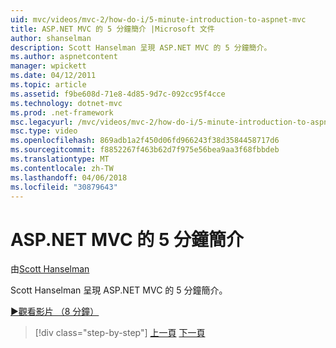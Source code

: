 ```yaml
---
uid: mvc/videos/mvc-2/how-do-i/5-minute-introduction-to-aspnet-mvc
title: ASP.NET MVC 的 5 分鐘簡介 |Microsoft 文件
author: shanselman
description: Scott Hanselman 呈現 ASP.NET MVC 的 5 分鐘簡介。
ms.author: aspnetcontent
manager: wpickett
ms.date: 04/12/2011
ms.topic: article
ms.assetid: f9be608d-71e8-4d85-9d7c-092cc95f4cce
ms.technology: dotnet-mvc
ms.prod: .net-framework
msc.legacyurl: /mvc/videos/mvc-2/how-do-i/5-minute-introduction-to-aspnet-mvc
msc.type: video
ms.openlocfilehash: 869adb1a2f450d06fd966243f38d3584458717d6
ms.sourcegitcommit: f8852267f463b62d7f975e56bea9aa3f68fbbdeb
ms.translationtype: MT
ms.contentlocale: zh-TW
ms.lasthandoff: 04/06/2018
ms.locfileid: "30879643"
---
```

<a name="5-minute-introduction-to-aspnet-mvc"></a>ASP.NET MVC 的 5 分鐘簡介
====================
由[Scott Hanselman](https://github.com/shanselman)

Scott Hanselman 呈現 ASP.NET MVC 的 5 分鐘簡介。

[&#9654;觀看影片 （8 分鐘）](https://channel9.msdn.com/Blogs/ASP-NET-Site-Videos/5-minute-introduction-to-aspnet-mvc)

> [!div class="step-by-step"]
> [上一頁](aspnet-mvc-2-render-action.md)
> [下一頁](how-to-best-learn-asp-net-mvc.md)

